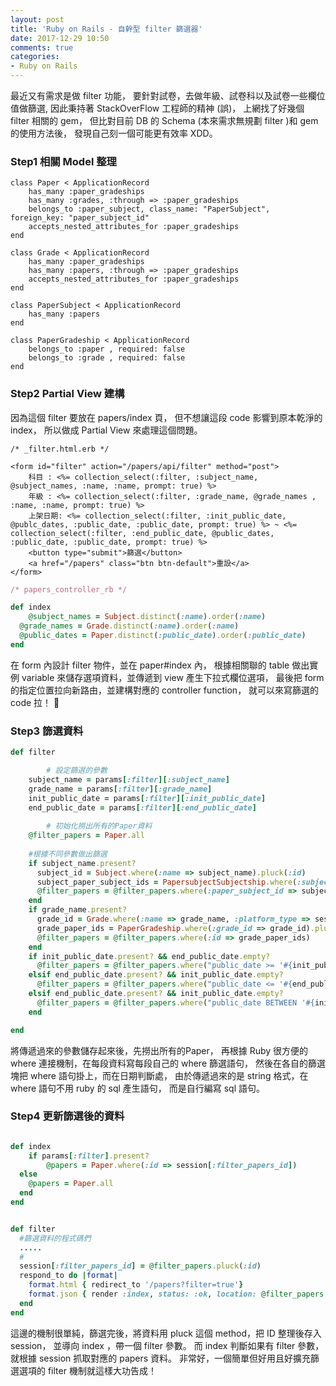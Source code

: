 ```yaml
---
layout: post
title: 'Ruby on Rails - 自幹型 filter 篩選器'
date: 2017-12-29 10:50
comments: true
categories:
- Ruby on Rails
---
```

最近又有需求是做 filter 功能，
要針對試卷，去做年級、試卷科以及試卷一些欄位值做篩選, 
因此秉持著 StackOverFlow 工程師的精神 (誤)，
上網找了好幾個 filter 相關的 gem，
但比對目前 DB 的 Schema (本來需求無規劃 filter )和 gem 的使用方法後，
發現自己刻一個可能更有效率 XDD。

### Step1 相關 Model 整理
```
class Paper < ApplicationRecord
    has_many :paper_gradeships
    has_many :grades, :through => :paper_gradeships
    belongs_to :paper_subject, class_name: "PaperSubject", foreign_key: "paper_subject_id"
    accepts_nested_attributes_for :paper_gradeships
end
```
```
class Grade < ApplicationRecord
    has_many :paper_gradeships 
    has_many :papers, :through => :paper_gradeships
    accepts_nested_attributes_for :paper_gradeships
end
```
```
class PaperSubject < ApplicationRecord
    has_many :papers
end
```
```
class PaperGradeship < ApplicationRecord
    belongs_to :paper , required: false
    belongs_to :grade , required: false
end
```
### Step2 Partial View 建構
因為這個 filter 要放在 papers/index 頁，
但不想讓這段 code 影響到原本乾淨的 index，
所以做成 Partial View 來處理這個問題。
```erb
/* _filter.html.erb */

<form id="filter" action="/papers/api/filter" method="post">
	科目 : <%= collection_select(:filter, :subject_name, @subject_names, :name, :name, prompt: true) %>
	年級 : <%= collection_select(:filter, :grade_name, @grade_names , :name, :name, prompt: true) %>
	上架日期: <%= collection_select(:filter, :init_public_date, @publc_dates, :public_date, :public_date, prompt: true) %> ~ <%= collection_select(:filter, :end_public_date, @public_dates, :public_date, :public_date, prompt: true) %>
	<button type="submit">篩選</button>
	<a href="/papers" class="btn btn-default">重設</a>
</form>
```

```ruby
/* papers_controller_rb */

def index 
	@subject_names = Subject.distinct(:name).order(:name)
  @grade_names = Grade.distinct(:name).order(:name)
  @public_dates = Paper.distinct(:public_date).order(:public_date)
end

```

在 form 內設計 filter 物件，並在 paper#index 內，
根據相關聯的 table 做出實例 variable 來儲存選項資料，並傳遞到 view 產生下拉式欄位選項，
最後把 form 的指定位置拉向新路由，並建構對應的 controller function，
就可以來寫篩選的 code 拉！

### Step3 篩選資料

```ruby
def filter

		# 設定篩選的參數
    subject_name = params[:filter][:subject_name]
    grade_name = params[:filter][:grade_name]
    init_public_date = params[:filter][:init_public_date]
    end_public_date = params[:filter][:end_public_date]  
    
		# 初始化撈出所有的Paper資料
    @filter_papers = Paper.all
    
    #根據不同參數做出篩選
    if subject_name.present?
      subject_id = Subject.where(:name => subject_name).pluck(:id)
      subject_paper_subject_ids = PapersubjectSubjectship.where(:subject_id => subject_id).pluck(:paper_subject_id)
      @filter_papers = @filter_papers.where(:paper_subject_id => subject_paper_subject_ids)
    end
    if grade_name.present?
      grade_id = Grade.where(:name => grade_name, :platform_type => session[:platform_id]).pluck(:id)
      grade_paper_ids = PaperGradeship.where(:grade_id => grade_id).pluck(:paper_id)
      @filter_papers = @filter_papers.where(:id => grade_paper_ids)
    end
    if init_public_date.present? && end_public_date.empty?
      @filter_papers = @filter_papers.where("public_date >= '#{init_public_date}'") 
    elsif end_public_date.present? && init_public_date.empty? 
      @filter_papers = @filter_papers.where("public_date <= '#{end_public_date}'")
    elsif end_public_date.present? && init_public_date.empty?
      @filter_papers = @filter_papers.where("public_date BETWEEN '#{init_public_date}' and '#{end_public_date}'")
    end  

end
```

將傳遞過來的參數儲存起來後，先撈出所有的Paper，
再根據 Ruby 很方便的 where 連接機制，在每段資料寫每段自己的 where 篩選語句，
然後在各自的篩選塊把 where 語句掛上，而在日期判斷處，
由於傳遞過來的是 string 格式，在 where 語句不用 ruby 的 sql 產生語句，
而是自行編寫 sql 語句。

### Step4 更新篩選後的資料

```ruby

def index
	if params[:filter].present?
		@papers = Paper.where(:id => session[:filter_papers_id])
  else
  	@papers = Paper.all
  end
end


def filter
  #篩選資料的程式碼們
  .....
  #
  session[:filter_papers_id] = @filter_papers.pluck(:id)
  respond_to do |format|
    format.html { redirect_to '/papers?filter=true'}
    format.json { render :index, status: :ok, location: @filter_papers }
  end
end

```

這邊的機制很單純，篩選完後，將資料用 pluck 這個 method，把 ID 整理後存入 session，
並導向 index ，帶一個 filter 參數。
而 index 判斷如果有 filter 參數，就根據 session 抓取對應的 papers 資料。
非常好，一個簡單但好用且好擴充篩選選項的 filter 機制就這樣大功告成！